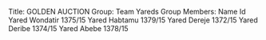 Title: GOLDEN AUCTION
Group: Team Yareds
Group Members:
Name                               Id
Yared Wondatir                    1375/15
Yared Habtamu                     1379/15
Yared Dereje                      1372/15
Yared Deribe                      1374/15
Yared Abebe                       1378/15
